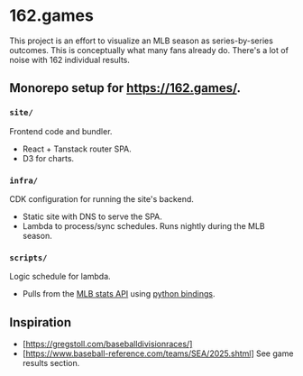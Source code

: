 # 162.games

This project is an effort to visualize an MLB season as series-by-series outcomes. This is conceptually what
many fans already do. There's a lot of noise with 162 individual results.

## Monorepo setup for https://162.games/.

### `site/`

Frontend code and bundler.

- React + Tanstack router SPA.
- D3 for charts.

### `infra/`

CDK configuration for running the site's backend.

- Static site with DNS to serve the SPA.
- Lambda to process/sync schedules. Runs nightly during the MLB season.

### `scripts/`

Logic schedule for lambda.

- Pulls from the [MLB stats API](https://statsapi.mlb.com/docs/) using [python bindings](https://github.com/toddrob99/MLB-StatsAPI).

## Inspiration

- [https://gregstoll.com/baseballdivisionraces/]
- [https://www.baseball-reference.com/teams/SEA/2025.shtml] See game results section.
